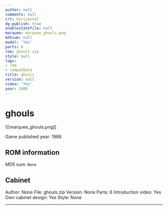 ```yaml
---
author: null
comments: null
crt: horizontal
dg-publish: true
enablestatefile: null
marquee: marquee_ghouls.png
md5sum: null
model: 'Yes'
parts: 6
rom: ghouls.zip
style: null
tags:
- rom
- compatData
title: ghouls
version: null
video: 'Yes'
year: 1988
---
```


# ghouls

![[marquee_ghouls.png]]

Game published year: 1988

## ROM information

MD5 sum: `None` 

## Cabinet

Author: None
File: ghouls.zip
Version: None
Parts: 6
Introduction video: Yes
Own cabinet design: Yes
Style: None

---

